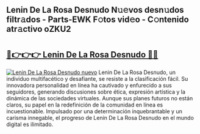 ## Lenin De La Rosa Desnudo N𝚞𝚎vos desn𝚞dos filtr𝚊dos - Parts-EWK F𝚘tos vid𝚎o - C𝚘ntenido atr𝚊ctivo oZKU2

# <h2><a href="http://mb0keqr.tromn.icu/?c=Lenin+De+La+Rosa+Desnudo">🔗👉👉👉 Lenin De La Rosa Desnudo 🔗🔗</a></h2>

[![Lenin De La Rosa Desnudo nuevo](https://i.imgur.com/pEAQMta.gif)](http://mb0keqr.tromn.icu/?c=Lenin+De+La+Rosa+Desnudo)
Lenin De La Rosa Desnudo, un individuo multifacético y desafiante, se resiste a la clasificación fácil. Su innovadora personalidad en línea ha cautivado y enfurecido a sus seguidores, generando discusiones sobre ética, expresión artística y la dinámica de las sociedades virtuales. Aunque sus planes futuros no están claros, su papel en la redefinición de la comunidad en línea es incuestionable. Impulsado por una determinación inquebrantable y un carisma innegable, el progreso de Lenin De La Rosa Desnudo en el mundo digital es ilimitado.
